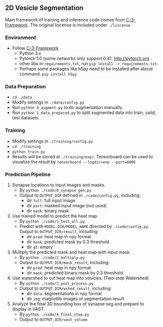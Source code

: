 ## 2D Vesicle Segmentation

Main framework of training and inference code comes from [C-3-Framework](https://github.com/gjy3035/C-3-Framework). The original liscense is included under `./liscense`

### Environment
* Follow [C-3-Framework](https://github.com/gjy3035/C-3-Framework)
	* Python 3.x
	* Pytorch 1.0 (some networks only support 0.4): http://pytorch.org .
	* other libs in `requirements.txt`, run `pip install -r requirements.txt`.
	* Perhaps some packages like h5py need to be installed after above command. `pip install h5py`

### Data Preparation
* `cd ./data`
* Modify settings in `./data/config.py`
* Run `python 0_augment.py` to do augmentation manually.
* Run `python 1_data_prepared.py` to split sugmented data into train, valid, test datasets.

### Training
* Modify settings in `./training/config.py`
* `cd ./training`
* `python train.py`
* Results will be stored at `./training/exp/`. Tensorboard can be used to visualize the result by `tensorboard --logdir=exp --port=6006`

### Prediction Pipeline
1. Synapse locations to input images and masks.
	* By `python ./code/0_synapse_gen.py`
	* Output to `OUTPUT_DIR` defined in `./code/config.py`, including:
		- dir `full`: full input image
		- dir `part`: masked input image (not used)
		- dir `mask`: binary mask
2. Use trained model to predict the heat map.
	* By `python ./code/1_test_all.py`.
	*  Predict with `MODEL_DIR/MODEL_NAME` directed by `./code/config.py`. Output to `OUTPUT_DIR/result`, including:
		- dir `pred`: heat map in npy format
		- dir `mask`: predicted mask by 0.3 threshold
		- dir `gt`: empty
3. Multiply the predicted mask and heat map with input mask.
	* By `python ./code/2_multiply.py`
	* Output to `OUTPUT_DIR/mask_result`, including:
		- dir `pred`: heat map in npy format
		- dir `mask`: predicted binary mask by 0.3 threshold.
4. Use watershed to cut heat map into vesicles. (Two-step Watershed)
	* By `python ./code/3_post_process.py`
	* Output to  `OUTPUT_DIR/wshed_result`, including:
		- dir `data`: segmentations in npy format
		- dir `img`: matplotlib images of segmentation result 
5. Analyze the final 3D bounding box of synapse seg and prepare to display in VAST.
	* By `python ./code/4_final_step.py`
	* Output to `OUTPUT_DIR/vast_volume`

